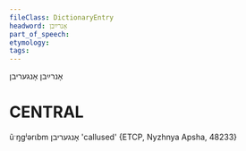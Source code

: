 ```yaml
---
fileClass: DictionaryEntry
headword: אָנרײַבן
part_of_speech: 
etymology: 
tags: 
---
```

אָנרײַבן
אָנגעריבן

CENTRAL
========

ũˑŋgʲərɩbm אָנגעריבן 'callused' {ETCP, Nyzhnya Apsha, 48233}